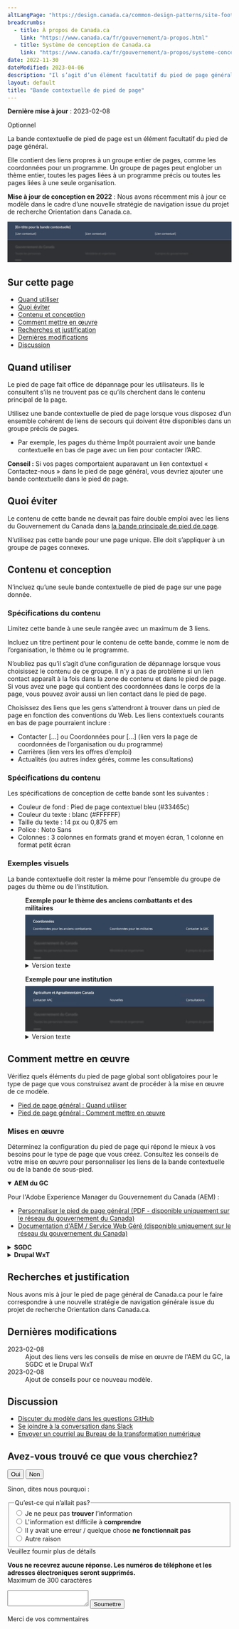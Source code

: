 ```yaml
---
altLangPage: "https://design.canada.ca/common-design-patterns/site-footer-contextual.html"
breadcrumbs:
  - title: À propos de Canada.ca
    link: "https://www.canada.ca/fr/gouvernement/a-propos.html"
  - title: Système de conception de Canada.ca
    link: "https://www.canada.ca/fr/gouvernement/a-propos/systeme-conception.html"
date: 2022-11-30
dateModified: 2023-04-06
description: "Il s’agit d’un élément facultatif du pied de page général (à l’échelle du site)."
layout: default
title: "Bande contextuelle de pied de page"
---
```

<p><strong>Dernière mise à jour</strong>&nbsp;:&nbsp;2023-02-08</p>
<section>
  <p><span class="label label-info">Optionnel</span></p>
  <p>La bande contextuelle de pied de page est un élément facultatif du pied de page général.</p>
  <p>Elle contient des liens propres à un groupe entier de pages, comme les coordonnées pour un programme. Un groupe de pages
    peut englober un thème entier, toutes les pages liées à un programme précis ou toutes les pages liées à une seule
    organisation.</p>
  <p><strong>Mise à jour de conception en 2022</strong>&nbsp;: Nous avons récemment mis à jour ce modèle dans le cadre d’une nouvelle stratégie de navigation issue du projet de
    recherche Orientation dans Canada.ca.</p>
  
  <!--<a href="">Blog post link</a>-->
  <div class="pattern-demo mrgn-tp-lg"> <img src="../images/footer-contextual-fr.jpg" class="img-responsive"
			alt="Diagram of contextual band for large screens. Text version below:"> </div>
  <section>
    <h2>Sur cette page</h2>
    <ul>
      <li><a href="#utiliser">Quand utiliser</a></li>
      <li><a href="#eviter">Quoi éviter</a></li>
      <li><a href="#conception">Contenu et conception</a></li>
      <li><a href="#comment">Comment mettre en œuvre</a></li>
      <li><a href="#recherches">Recherches et justification</a></li>
      <li><a href="#modifications">Dernières modifications</a></li>
      <li><a href="#discussion">Discussion</a></li>
    </ul>
  </section>
  <section>
    <h2 id="utiliser">Quand utiliser</h2>
    <p>Le pied de page fait office de dépannage pour les utilisateurs. Ils le consultent s’ils ne trouvent pas ce qu’ils
      cherchent dans le contenu principal de la page.</p>
    <p>Utilisez une bande contextuelle de pied de page lorsque vous disposez d’un ensemble cohérent de liens de secours qui
      doivent être disponibles dans un groupe précis de pages.</p>
    <ul>
      <li>Par exemple, les pages du thème Impôt pourraient avoir une bande contextuelle en bas de page avec un lien pour contacter
        l’ARC.</li>
    </ul>
    <p><strong>Conseil&nbsp;:</strong> Si vos pages comportaient auparavant un lien contextuel « Contactez-nous » dans le pied de page général, vous devriez
      ajouter une bande contextuelle dans le pied de page.</p>
  </section>
  <section>
    <h2 id="eviter">Quoi éviter</h2>
    <p>Le contenu de cette bande ne devrait pas faire double emploi avec les liens du Gouvernement du Canada dans <a href="./pied-page-principale.html">la bande
      principale de pied de page</a>.</p>
    <p>N’utilisez pas cette bande pour une page unique. Elle doit s’appliquer à un groupe de pages connexes.</p>
  </section>
  <section>
    <h2 id="conception">Contenu et conception</h2>
    <p>N’incluez qu’une seule bande contextuelle de pied de page sur une page donnée.</p>
    <h3>Spécifications du contenu</h3>
    <p>Limitez cette bande à une seule rangée avec un maximum de 3 liens.</p>
    <p>Incluez un titre pertinent pour le contenu de cette bande, comme le nom de l’organisation, le thème ou le programme.</p>
    <p>N’oubliez pas qu’il s’agit d’une configuration de dépannage lorsque vous choisissez le contenu de ce groupe. Il n'y a pas de problème si un lien contact apparaît à la fois dans la zone de contenu et dans le pied de page. Si vous avez une page qui contient des coordonnées dans le corps de la page, vous pouvez avoir aussi un lien contact dans le pied de page.</p>
    <p>Choisissez des liens que les gens s’attendront à trouver dans un pied de page en fonction des conventions du Web. Les
      liens contextuels courants en bas de page pourraient inclure&nbsp;:</p>
    <ul>
      <li>Contacter [...] ou Coordonnées pour [...] (lien vers la page de coordonnées de l’organisation ou du programme)</li>
      <li>Carrières (lien vers les offres d’emploi)</li>
      <li>Actualités (ou autres index gérés, comme les consultations)</li>
    </ul>
    <h3>Spécifications du contenu</h3>
    <p>Les spécifications de conception de cette bande sont les suivantes&nbsp;:</p>
    <ul>
      <li>Couleur de fond&nbsp;: Pied de page contextuel bleu (#33465c)</li>
      <li>Couleur du texte&nbsp;: blanc (#FFFFFF)</li>
      <li>Taille du texte&nbsp;: 14 px ou 0,875 em</li>
      <li>Police&nbsp;: Noto Sans</li>
      <li>Colonnes&nbsp;: 3 colonnes en formats grand et moyen écran, 1 colonne en format petit écran</li>
    </ul>
    <h3>Exemples visuels</h3>
    <p>La bande contextuelle doit rester la même pour l’ensemble du groupe de pages du thème ou de l’institution.</p>
    <div class="pattern-demo">
      <figure class="mrgn-bttm-lg">
        <figcaption><b>Exemple pour le thème des anciens combattants et des militaires</b></figcaption>
        <img src="../images/contextual-footer-theme-fr.jpg" class="img-responsive"
				alt="Theme contextual footer. Text version below:">
        <details>
          <summary class="wb-toggle" data-toggle="{&quot;print&quot;:&quot;on&quot;}">Version texte</summary>
          <p>Bande contextuelle pour le thème Anciens combattants et militaires avec le titre « Coordonnées » et 3 liens contextuels
            : « Coordonnées pour les anciens combattants », « Coordonnées pour les militaires » et « Contacter la GRC »</p>
        </details>
      </figure>
    </div>
    <div class="pattern-demo">
      <figure class="mrgn-bttm-lg">
        <figcaption><b>Exemple pour une institution</b></figcaption>
        <img src="../images/contextual-footer-institutional-fr.jpg" class="img-responsive"
				alt="Institutional contextual footer. Text version below:">
        <details>
          <summary class="wb-toggle" data-toggle="{&quot;print&quot;:&quot;on&quot;}">Version texte</summary>
          <p>Bande contextuelle pour une institution avec le titre “Agriculture et Agroalimentaire Canada” et 3 liens contextuels :
            “Contacter AAC,” “Nouvelles” et “Consultations”</p>
        </details>
      </figure>
    </div>
  </section>
  <section>
    <h2 id="comment">Comment mettre en œuvre</h2>
    <p>Vérifiez quels éléments du pied de page global sont obligatoires pour le type de page que vous construisez avant de procéder à la mise en œuvre de ce modèle.</p>
    <ul>
      <li><a href="./pied-page.html#utiliser">Pied de page général&nbsp;: Quand utiliser</a></li>
      <li><a href="./pied-page.html#comment">Pied de page général&nbsp;: Comment mettre en œuvre</a></li>
    </ul>
  </section>
  <section>
    <h3>Mises en œuvre</h3>
    <p>Déterminez la configuration du pied de page qui répond le mieux à vos besoins pour le type de page que vous créez. Consultez les conseils de votre mise en œuvre pour personnaliser les liens de la bande contextuelle ou de la bande de sous-pied.</p>
    <div class="wb-tabs">
      <div class="tabpanels">
        <details id="004" open="open">
          <summary><strong>AEM du GC</strong></summary>
          <p class="mrgn-tp-lg">Pour l'Adobe Experience Manager du Gouvernement du Canada (AEM) :</p>
          <ul>
            <li><a href="https://www.gcpedia.gc.ca/gcwiki/images/8/8c/Documentation-AEM-6.5-Unite-3-1-1-Personnaliser_le_pied_de_page_general.pdf">Personnaliser le pied de page général (PDF - disponible uniquement sur le réseau du gouvernement du Canada)</a></li>
            <li><a href="https://www.gcpedia.gc.ca/wiki/Documentation_d%27AEM_sp%C3%A9cifique_au_GC_6.5">Documentation d'AEM / Service Web Géré (disponible uniquement sur le réseau du gouvernement du Canada)</a></li>
          </ul>
        </details>
        <details id="005">
          <summary><strong>SGDC</strong></summary>
          <p class="mrgn-tp-lg">Pour la Solution de gabarits à déploiement centralisé (SGDC) :</p>
          <ul>
            <li><a href="https://cdts.service.canada.ca/app/cls/WET/gcweb/v4_0_47/cdts/samples/footer-fr.html">Pied de page complet (les bandes contextuelle, principale, et sous pied de page)</a></li>
            <li><a href="https://cenw-wscoe.github.io/sgdc-cdts/docs/index-fr.html">Documentation SGDC documentation</a></li>
          </ul>
        </details>
        <details id="006">
          <summary><strong>Drupal WxT</strong></summary>
          <p class="mrgn-tp-lg">Pour Drupal WxT&nbsp;:</p>
          <ul>
            <li><a href="https://drupalwxt.github.io/en/">Documentation Drupal WxT (en anglais seulement)</a></li>
          </ul>
          <p class="mrgn-tp-lg">Mise à jour du pied de page de 2023&nbsp;:</p>
          <ul>
            <li><a href="https://github.com/drupalwxt/wxt/releases/tag/4.4.1">Les notes de version Drupal WxT (4.4.1) (en anglais seulement)</a></li>
            <li><a href="https://drupalwxt.github.io/en/docs/general/update/">Le processus de mise à jour Drupal WxT (en anglais seulement)</a></li>
          </ul>
        </details>
      </div>
    </div>
  </section>
  <section>
    <h2 id="recherches">Recherches et justification</h2>
    <p>Nous avons mis à jour le pied de page général de Canada.ca pour le faire correspondre à une nouvelle stratégie de
      navigation générale issue du projet de recherche Orientation dans Canada.ca.</p>
    <!--<ul>
	<li><a href="">New blog post title</a></li>
	<li><a href="">Research summary</a></li>
</ul>--> 
  </section>
  <section>
    <h2 id="modifications">Dernières modifications</h2>
    <dl class="dl-horizontal">
      <dt>
        <time datetime="2023-02-08" class="link-muted">2023-02-08</time>
      </dt>
      <dd>Ajout des liens vers les conseils de mise en œuvre de l'AEM du GC, la SGDC et le Drupal WxT</dd>
      <dt>
        <time datetime="2022-11-30" class="link-muted">2023-02-08</time>
      </dt>
      <dd>Ajout de conseils pour ce nouveau modèle.</dd>
    </dl>
  </section>
  <section>
    <h2 id="discussion">Discussion</h2>
    <ul>
      <li><a href="https://github.com/canada-ca/design-system-systeme-conception/issues">Discuter du modèle dans les questions GitHub</a></li>
      <li><a
				href="https://design-gc-conception.slack.com/join/shared_invite/enQtODE1OTc5Mzg5NzQ4LWQ3MjZjMTdjMjk2ZTZmMTJjYWQ3ZmRiNDYwYjRmN2NjYzQyNjFlNDBlY2FkNWE1ODg2YjExY2QwZmVjN2MwMGM">Se joindre à la conversation dans Slack</a></li>
      <li><a href="mailto:dto.btn@tbs-sct.gc.ca">Envoyer un courriel au Bureau de la transformation numérique</a></li>
    </ul>
  </section>
</section>

<!-- START PAGE FEEDBACK WIDGET -->
<div class="row row-no-gutters mrgn-tp-xl">
  <div class="col-sm-7 col-lg-6">
    <section class="gc-pg-hlpfl provisional">
      <div class="well mrgn-bttm-0">
        <form id="gc-pg-hlpfl-frm" action="#" method="post" autocomplete="off">
          <input type="hidden" name="institutionopt" value="tbs">
          <input type="hidden" name="themeopt" value="Policies">
          <input type="hidden" name="language" value="FR">
          <input type="hidden" name="pageTitle" value="Concevoir du contenu pour Canada.ca">
          <input type="hidden" name="submissionPage"
							value="https://conception.canada.ca/configurations-conception-communes/pied-page-contextuelle.html">
          <input type="hidden" name="sectionopt" value="Design system">
          <input type="hidden" id="helpful" name="helpful" value="Yes">
          <div class="gc-pg-hlpfl-btn">
            <div class="row row-no-gutters">
              <div class="col-xs-12 col-sm-7 mrgn-tp-sm">
                <h2 class="mrgn-tp-sm h5">Avez-vous trouvé ce que vous cherchiez?</h2>
              </div>
              <div class="col-xs-8 col-sm-5 text-right">
                <button id="btnyes" type="submit" value="Yes" class="btn btn-primary">Oui</button>
                <button id="btnno" type="button"
										class="btn btn-primary mrgn-lft-sm nojs-hide">Non</button>
              </div>
            </div>
          </div>
          <p class="h3 hidden nojs-show">Sinon, dites nous pourquoi&nbsp;:</p>
          <div class="gc-pg-hlpfl-no nojs-show">
            <fieldset>
              <legend class="h4 mrgn-tp-0 mrgn-bttm-md">Qu’est-ce qui n’allait pas?</legend>
              <div class="radio">
                <label for="problem1">
                  <input name="problem" id="problem1" type="radio"
											value="Je ne peux pas trouver l’information"
											data-gc-analytics-wtph-value="I can't find the information-Je ne peux pas trouver l'information"
											data-gc-analytics-collect="notPrivate">
                  Je ne peux pas <strong>trouver</strong> l’information </label>
              </div>
              <div class="radio">
                <label for="problem2">
                  <input name="problem" id="problem2" type="radio"
											value="L'information est difficile à comprendre"
											data-gc-analytics-wtph-value="The information is hard to understand-J'ai trouvé l'information difficile à comprendre"
											data-gc-analytics-collect="notPrivate">
                  L'information est difficile à <strong>comprendre</strong> </label>
              </div>
              <div class="radio">
                <label for="problem3">
                  <input name="problem" id="problem3" type="radio"
											value="Il y avait une erreur / quelque chose ne fonctionnait pas"
											data-gc-analytics-wtph-value="There was an error or something didn't work-Il y avait une erreur our quelque chose ne fonctionnait pas"
											data-gc-analytics-collect="notPrivate">
                  Il y avait une erreur / quelque chose <strong>ne fonctionnait pas</strong> </label>
              </div>
              <div class="radio">
                <label for="problem4">
                  <input name="problem" id="problem4" type="radio" value="Other reason"
											data-gc-analytics-wtph-value="Other reason-Autre raison"
											data-gc-analytics-collect="notPrivate">
                  Autre raison </label>
              </div>
            </fieldset>
            <label for="problem6" class="mrgn-bttm-0">Veuillez fournir plus de détails</label>
            <p class="small"> <strong>Vous ne recevrez aucune réponse. Les numéros de téléphone et les adresses
              électroniques seront supprimés.</strong> <br>
              <span class="small">Maximum de 300 caractères</span> </p>
            <textarea id="problem6" name="details" class="full-width" maxlength="300"></textarea>
            <button type="submit" value="No"
								class="btn btn-primary mrgn-tp-md mrgn-bttm-sm">Soumettre</button>
          </div>
        </form>
        <div class="gc-pg-hlpfl-thnk hide">
          <p class="h6 mrgn-tp-sm mrgn-bttm-sm"><span class="far fa-check-circle text-success mrgn-rght-sm"
								aria-hidden="true"></span> Merci de vos commentaires</p>
        </div>
      </div>
    </section>
  </div>
  <div class="col-sm-3 col-sm-offset-1 col-lg-offset-3">
    <div class="wb-share"
				data-wb-share="{&quot;pnlId&quot;:&quot;pnlShrPg&quot;, &quot;lnkClass&quot;: &quot;btn btn-default btn-block mrgn-tp-md&quot;}"> </div>
  </div>
</div>
<!-- END PAGE FEEDBACK WIDGET --> 
